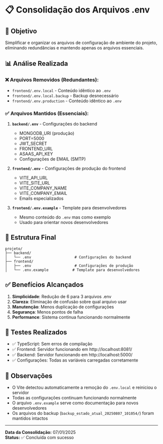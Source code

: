 # 📋 Consolidação dos Arquivos .env

## 🎯 Objetivo
Simplificar e organizar os arquivos de configuração de ambiente do projeto, eliminando redundâncias e mantendo apenas os arquivos essenciais.

## 📊 Análise Realizada

### ❌ Arquivos Removidos (Redundantes):
- `frontend/.env.local` - Conteúdo idêntico ao `.env`
- `frontend/.env.local.backup` - Backup desnecessário
- `frontend/.env.production` - Conteúdo idêntico ao `.env`

### ✅ Arquivos Mantidos (Essenciais):
1. **`backend/.env`** - Configurações do backend
   - MONGODB_URI (produção)
   - PORT=5000
   - JWT_SECRET
   - FRONTEND_URL
   - ASAAS_API_KEY
   - Configurações de EMAIL (SMTP)

2. **`frontend/.env`** - Configurações de produção do frontend
   - VITE_API_URL
   - VITE_SITE_URL
   - VITE_COMPANY_NAME
   - VITE_COMPANY_EMAIL
   - Emails especializados

3. **`frontend/.env.example`** - Template para desenvolvedores
   - Mesmo conteúdo do `.env` mas como exemplo
   - Usado para orientar novos desenvolvedores

## 🔧 Estrutura Final

```
projeto/
├── backend/
│   └── .env                    # Configurações do backend
├── frontend/
│   ├── .env                    # Configurações de produção
│   └── .env.example           # Template para desenvolvedores
```

## ✅ Benefícios Alcançados

1. **Simplicidade**: Redução de 6 para 3 arquivos .env
2. **Clareza**: Eliminação de confusão sobre qual arquivo usar
3. **Manutenção**: Menos duplicação de configurações
4. **Segurança**: Menos pontos de falha
5. **Performance**: Sistema continua funcionando normalmente

## 🧪 Testes Realizados

- ✅ TypeScript: Sem erros de compilação
- ✅ Frontend: Servidor funcionando em http://localhost:8081/
- ✅ Backend: Servidor funcionando em http://localhost:5000/
- ✅ Configurações: Todas as variáveis carregadas corretamente

## 📝 Observações

- O Vite detectou automaticamente a remoção do `.env.local` e reiniciou o servidor
- Todas as configurações continuam funcionando normalmente
- O arquivo `.env.example` serve como documentação para novos desenvolvedores
- Os arquivos do backup (`backup_estado_atual_20250807_101054/`) foram mantidos intactos

---
**Data da Consolidação:** 07/01/2025  
**Status:** ✅ Concluída com sucesso